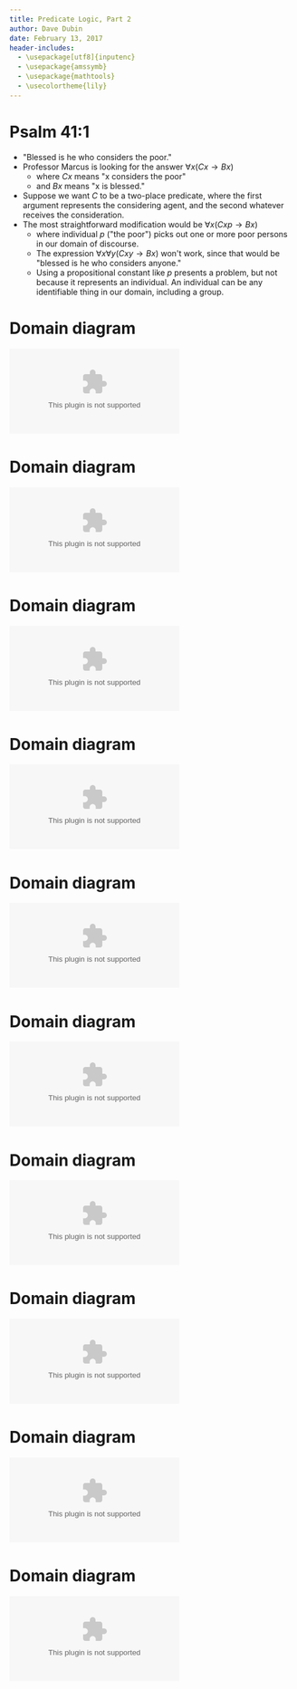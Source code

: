 ```yaml
---
title: Predicate Logic, Part 2
author: Dave Dubin
date: February 13, 2017
header-includes:
  - \usepackage[utf8]{inputenc}
  - \usepackage{amssymb}
  - \usepackage{mathtools}
  - \usecolortheme{lily}  
---
```



# Psalm 41:1
- "Blessed is he who considers the poor."
- Professor Marcus is looking for the answer ${\forall}x (Cx \rightarrow Bx)$
    - where $Cx$ means "x considers the poor"
    - and $Bx$ means "x is blessed."
- Suppose we want $C$ to be a two-place predicate, where the first
  argument represents the considering agent, and the second whatever
  receives the consideration.
- The most straightforward modification would be ${\forall}x (Cxp \rightarrow Bx)$
    - where individual $p$ ("the poor") picks out one or more poor
      persons in our domain of discourse.
    - The expression ${\forall}x{\forall}y (Cxy \rightarrow Bx)$ won't
      work, since that would be "blessed is he who considers anyone."
    - Using a propositional constant like $p$ presents a problem, but
      not because it represents an individual. An individual can be
      any identifiable thing in our domain, including a group.

# Domain diagram
![Domain](psalm41a.eps)

# Domain diagram
![Domain](psalm41b.eps)

# Domain diagram
![Domain](psalm41c.eps)

# Domain diagram
![Domain](psalm41d.eps)

# Domain diagram
![Domain](psalm41e.eps)

# Domain diagram
![Domain](psalm41f.eps)

# Domain diagram
![Domain](psalm41g.eps)

# Domain diagram
![Domain](psalm41h.eps)


# Domain diagram
![Domain](atTheGym.eps)

# Domain diagram
![Domain](atTheGymB.eps)

